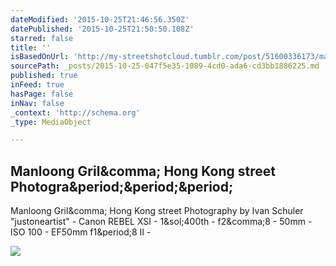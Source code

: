 ```yaml
---
dateModified: '2015-10-25T21:46:56.350Z'
datePublished: '2015-10-25T21:50:50.108Z'
starred: false
title: ''
isBasedOnUrl: 'http://my-streetshotcloud.tumblr.com/post/51600336173/manloong-gril-hong-kong-street-photography-by'
sourcePath: _posts/2015-10-25-047f5e35-1089-4cd0-ada6-cd3bb1886225.md
published: true
inFeed: true
hasPage: false
inNav: false
_context: 'http://schema.org'
_type: MediaObject

---
```

<article style=""><h1>Manloong Gril&amp;comma; Hong Kong street Photogra&amp;period;&amp;period;&amp;period;</h1><p>Manloong Gril&amp;comma; Hong Kong street Photography by Ivan Schuler "justoneartist" - Canon REBEL XSI - 1&amp;sol;400th - f2&amp;comma;8 - 50mm - ISO 100 - EF50mm f1&amp;period;8 II -</p><img src="http://41.media.tumblr.com/e4e7aaa4f729826c6b755eda08e68c85/tumblr_mnja30gFbm1rzlmeco1_500.jpg" /></article>
